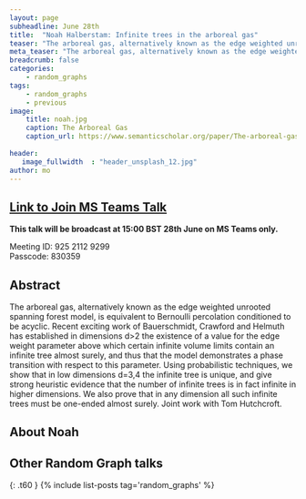 ```yaml
---
layout: page
subheadline: June 28th
title:  "Noah Halberstam: Infinite trees in the arboreal gas"
teaser: "The arboreal gas, alternatively known as the edge weighted unrooted spanning forest model, is equivalent to Bernoulli percolation conditioned to be acyclic.Using probabilistic techniques, Noah will show that in low dimensions d=3,4 the infinite tree is unique, and give strong heuristic evidence that the number of infinite trees is in fact infinite in higher dimensions."
meta_teaser: "The arboreal gas, alternatively known as the edge weighted unrooted spanning forest model, is equivalent to Bernoulli percolation conditioned to be acyclic.Using probabilistic techniques, Noah will show that in low dimensions d=3,4 the infinite tree is unique, and give strong heuristic evidence that the number of infinite trees is in fact infinite in higher dimensions."
breadcrumb: false
categories:
    - random_graphs
tags:
    - random_graphs
    - previous
image:
    title: noah.jpg
    caption: The Arboreal Gas
    caption_url: https://www.semanticscholar.org/paper/The-arboreal-gas-and-the-supersphere-sigma-model-Jacobsen-Saleur/823c692a4a0d81b7b1a74f0a3216548e44cca811
    
header:
   image_fullwidth  : "header_unsplash_12.jpg"
author: mo
---
```


## [Link to Join MS Teams Talk](https://teams.microsoft.com/l/meetup-join/19%3ameeting_N2Q2NGY2NDEtYWVmNS00NzE3LWI0ZWMtMWFiZmE3NGM2MTc3%40thread.v2/0?context=%7b%22Tid%22%3a%22377e3d22-4ea1-422d-b0ad-8fcc89406b9e%22%2c%22Oid%22%3a%2243af9e94-a882-4d59-8a92-d00c8899065e%22%7d)

**This talk will be broadcast at 15:00 BST 28th June on MS Teams only.**

Meeting ID: 925 2112 9299\
Passcode: 830359

## Abstract

The arboreal gas, alternatively known as the edge weighted unrooted spanning forest model, is equivalent to Bernoulli percolation conditioned to be acyclic. Recent exciting work of Bauerschmidt, Crawford and Helmuth has established in dimensions d>2 the existence of a value for the edge weight parameter above which certain infinite volume limits contain an infinite tree almost surely, and thus that the model demonstrates a phase transition with respect to this parameter. Using probabilistic techniques, we show that in low dimensions d=3,4 the infinite tree is unique, and give strong heuristic evidence that the number of infinite trees is in fact infinite in higher dimensions. We also prove that in any dimension all such infinite trees must be one-ended almost surely. Joint work with Tom Hutchcroft.

## About Noah


## Other Random Graph talks
{: .t60 }
{% include list-posts tag='random_graphs' %}



